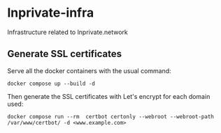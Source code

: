 # lnprivate-infra
Infrastructure related to lnprivate.network

## Generate SSL certificates

Serve all the docker containers with the usual command:

```
docker compose up --build -d
```

Then generate the SSL certificates with Let's encrypt for each domain used:

```
docker compose run --rm  certbot certonly --webroot --webroot-path /var/www/certbot/ -d <www.example.com>
```
